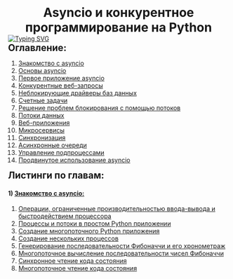 <h1 align="center">  Asyncio и конкурентное программирование на Python </h1>
<a href="https://git.io/typing-svg"><img src="https://readme-typing-svg.herokuapp.com?font=Fira+Code&weight=900&size=22&pause=1000&center=true&vCenter=true&width=800&height=100&lines=%D0%9F%D1%80%D0%B8%D0%BC%D0%B5%D1%80%D1%8B+%D0%B8%D0%B7+%D0%BA%D0%BD%D0%B8%D0%B3%D0%B8+Python+Concurrency+with+asyncio+(Matthew+Fowler)" alt="Typing SVG" /></a>
<style type="text/css" style="visibility:hidden">
h1, h2, h6 {margin: 0; padding: 0;}
</style>
<nav class="aa">
  <h2>Оглавление:</h2>
  <ol>
    <li><a href="#welcome">Знакомство с asyncio</a>
    <li><a href="#bunny">Основы asyncio</a>
    <li><a href="#bear">Первое приложение asyncio</a>
    <li><a href="#bear">Конкурентные веб-запросы</a>
    <li><a href="#bear">Неблокирующие драйверы баз данных</a>
    <li><a href="#bear">Счетные задачи</a>
    <li><a href="#bear">Решение проблем блокирования с помощью потоков</a>
    <li><a href="#bear">Потоки данных</a>
    <li><a href="#bear">Веб-приложения</a>
    <li><a href="#bear">Микросервисы</a>
    <li><a href="#bear">Синхронизация</a>
    <li><a href="#bear">Асинхронные очереди</a>
    <li><a href="#bear">Управление подпроцессами</a>
    <li><a href="#bear">Продвинутое использование asyncio</a>
  </ol>
</nav>

<h2>Листинги по главам:</h2>
<h4 id="welcome">1) <a href="https://github.com/Shcherbakov98/async_book/blob/dev/chapter_1">Знакомство с asyncio:</a></h4>
<ol>
<li><a href="https://github.com/Shcherbakov98/async_book/blob/dev/chapter_1/listing_1_1.py">Операции, ограниченные производительностью ввода-вывода и быстродействием процессора</a></li>
<li><a href="https://github.com/Shcherbakov98/async_book/blob/dev/chapter_1/listing_1_2.py">Процессы и потоки в простом Python приложении</a></li>
<li><a href="https://github.com/Shcherbakov98/async_book/blob/dev/chapter_1/listing_1_3.py">Создание многопоточного Python приложения</a></li>
<li><a href="https://github.com/Shcherbakov98/async_book/blob/dev/chapter_1/listing_1_4.py">Создание нескольких процессов</a></li>
<li><a href="https://github.com/Shcherbakov98/async_book/blob/dev/chapter_1/listing_1_5.py">Генерирование последовательности Фибоначчи и его хронометраж</a></li>
<li><a href="https://github.com/Shcherbakov98/async_book/blob/dev/chapter_1/listing_1_6.py">Многопоточное вычисление последовательности чисел Фибоначчи</a></li>
<li><a href="https://github.com/Shcherbakov98/async_book/blob/dev/chapter_1/listing_1_7.py">Синхронное чтение кода состояния</a></li>
<li><a href="https://github.com/Shcherbakov98/async_book/blob/dev/chapter_1/listing_1_7.py">Многопоточное чтение кода состояния</a></li>
</ol>



